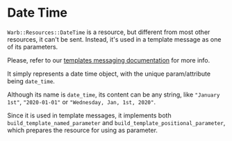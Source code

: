 # Date Time

`Warb::Resources::DateTime` is a resource, but different from most other resources, it can't be sent. Instead, it's used in a template message as one of its parameters.

Please, refer to  our [templates messaging documentation](../messages/template.md) for more info.

It simply represents a date time object, with the unique param/attribute being `date_time`.

Although its name is `date_time`, its content can be any string, like `"January 1st"`, `"2020-01-01"` or `"Wednesday, Jan, 1st, 2020"`.

Since it is used in template messages, it implements both `build_template_named_parameter` and `build_template_positional_parameter`, which prepares the resource for using as parameter.